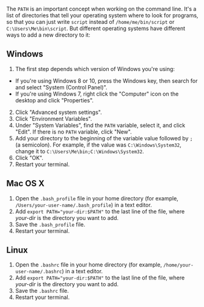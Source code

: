 The `PATH` is an important concept when working on the command line. It's a list
of directories that tell your operating system where to look for programs, so
that you can just write `script` instead of `/home/me/bin/script` or
`C:\Users\Me\bin\script`. But different operating systems have different ways to
add a new directory to it:

## Windows

1. The first step depends which version of Windows you're using:
  * If you're using Windows 8 or 10, press the Windows key, then search for and
    select "System (Control Panel)".
  * If you're using Windows 7, right click the "Computer" icon on the desktop
    and click "Properties".
2. Click "Advanced system settings".
3. Click "Environment Variables".
4. Under "System Variables", find the `PATH` variable, select it, and click
   "Edit". If there is no `PATH` variable, click "New".
5. Add your directory to the beginning of the variable value followed by `;` (a
   semicolon). For example, if the value was `C:\Windows\System32`, change it to
   `C:\Users\Me\bin;C:\Windows\System32`.
6. Click "OK".
7. Restart your terminal.

## Mac OS X

1. Open the `.bash_profile` file in your home directory (for example,
   `/Users/your-user-name/.bash_profile`) in a text editor.
2. Add `export PATH="your-dir:$PATH"` to the last line of the file, where
   *your-dir* is the directory you want to add.
3. Save the `.bash_profile` file.
4. Restart your terminal.

## Linux

1. Open the `.bashrc` file in your home directory (for example,
   `/home/your-user-name/.bashrc`) in a text editor.
2. Add `export PATH="your-dir:$PATH"` to the last line of the file, where
   *your-dir* is the directory you want to add.
3. Save the `.bashrc` file.
4. Restart your terminal.
